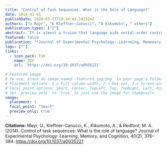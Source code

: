 ```yaml
---
title: "Control of Task Sequences: What is the Role of Language?"
date: 2014-01-01
publishDate: 2020-03-27T19:34:42.242324Z
authors: ["U Mayr", "K Kleffner-Canucci", "A Kikumoto", " others"]
publication_types: ["2"]
abstract: "It is almost a truism that language aids serial-order control through self-cuing of upcoming sequential elements. We measured speech onset latencies as subjects performed hierarchically organized task sequences while ``thinking aloud'' each task label. Surprisingly …"
featured: false
publication: "*Journal of Experimental Psychology: Learnning, Mememory, and Cognition*"
tags: [""]
links:
  - icon_pack: fab
    name: PDF
    url: 'https://doi.org/10.1037/a0035221'
    
# Featured image
# To use, place an image named `featured.jpg/png` in your page's folder.
# Placement options: 1 = Full column width, 2 = Out-set, 3 = Screen-width
# Focal point options: Smart, Center, TopLeft, Top, TopRight, Left, Right, BottomLeft, Bottom, BottomRight
# Set `preview_only` to `true` to just use the image for thumbnails.
image:
  placement: 1 
  focal_point: "Smart"
  preview_only: true
---
```

**Citations:**
Mayr, U., Kleffner-Canucci, K., Kikumoto, A., & Redford, M. A. (2014). Control of task sequences: What is the role of language? Journal of Experimental Psychology: Learning, Memory, and Cognition, 40(2), 376–384. <https://doi.org/10.1037/a0035221>

